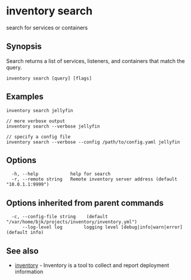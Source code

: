 # inventory search

search for services or containers

## Synopsis

Search returns a list of services, listeners, and containers that match the query.

```
inventory search [query] [flags]
```

## Examples

```
inventory search jellyfin

// more verbose output
inventory search --verbose jellyfin

// specify a config file
inventory search --verbose --config /path/to/config.yaml jellyfin
```

## Options

```
  -h, --help            help for search
  -r, --remote string   Remote inventory server address (default "10.0.1.1:9999")
```

## Options inherited from parent commands

```
  -c, --config-file string    (default "/var/home/bjk/projects/inventory/inventory.yml")
      --log-level log        logging level [debug|info|warn|error] (default info)
```

## See also

* [inventory](inventory.md)	 - Inventory is a tool to collect and report deployment information

